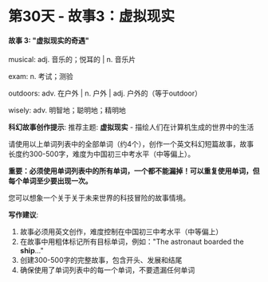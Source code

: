 # 第30天 - 故事3：虚拟现实

#### 故事 3: "虚拟现实的奇遇"

musical: adj. 音乐的；悦耳的 | n. 音乐片

exam: n. 考试；测验

outdoors: adv. 在户外 | n. 户外 | adj. 户外的（等于outdoor）

wisely: adv. 明智地；聪明地；精明地

**科幻故事创作提示**:
推荐主题: **虚拟现实** - 描绘人们在计算机生成的世界中的生活

请使用以上单词列表中的全部单词（约4个），创作一个英文科幻短篇故事，故事长度约300-500字，难度为中国初三中考水平（中等偏上）。

**重要：必须使用单词列表中的所有单词，一个都不能漏掉！可以重复使用单词，但每个单词至少要出现一次。**

您可以想象一个关于关于未来世界的科技冒险的故事情境。

**写作建议**: 
1. 故事必须用英文创作，难度控制在中国初三中考水平（中等偏上）
2. 在故事中用粗体标记所有目标单词，例如："The astronaut boarded the **ship**..."
3. 创建300-500字的完整故事，包含开头、发展和结尾
4. 确保使用了单词列表中的每一个单词，不要遗漏任何单词
